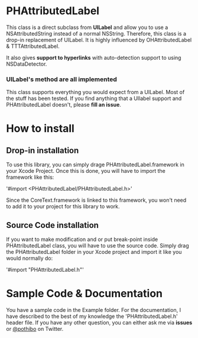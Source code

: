 # PHAttributedLabel

This class is a direct subclass from **UILabel** and allow you to use a NSAttributedString instead of a normal NSString. Therefore, this class is a drop-in replacement of UILabel. It is highly influenced by OHAttributedLabel & TTTAttributedLabel.

It also gives **support to hyperlinks** with auto-detection support to using NSDataDetector.

### UILabel's method are all implemented
This class supports everything you would expect from a UILabel. Most of the stuff has been tested. If you find anything that a UIlabel support and PHAttributedLabel doesn't, please **fill an issue**. 

# How to install

## Drop-in installation

To use this library, you can simply drage PHAttributedLabel.framework in your Xcode Project. Once this is done, you will have to import the framework like this:

'#import <PHAttributedLabel/PHAttributedLabel.h>'

Since the CoreText.framework is linked to this framework, you won't need to add it to your project for this library to work.

## Source Code installation

If you want to make modification and or put break-point inside PHAttributedLabel class, you will have to use the source code. Simply drag the PHAttributedLabel folder in your Xcode project and import it like you would normally do:

'#import "PHAttributedLabel.h"'

# Sample Code & Documentation

You have a sample code in the Example folder. For the documentation, I have described to the best of my knowledge the 'PHAttributedLabel.h' header file. If you have any other question, you can either ask me via **issues** or [@pothibo](http://www.twitter.com/pothibo) on Twitter.

